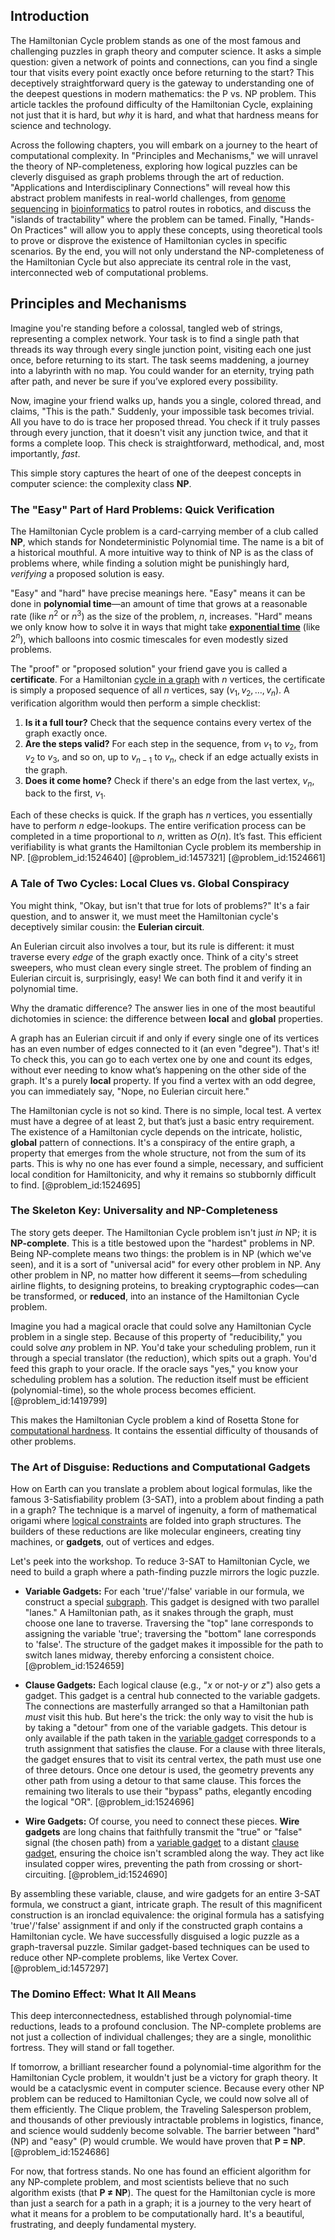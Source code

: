 ## Introduction
The Hamiltonian Cycle problem stands as one of the most famous and challenging puzzles in graph theory and computer science. It asks a simple question: given a network of points and connections, can you find a single tour that visits every point exactly once before returning to the start? This deceptively straightforward query is the gateway to understanding one of the deepest questions in modern mathematics: the P vs. NP problem. This article tackles the profound difficulty of the Hamiltonian Cycle, explaining not just that it is hard, but *why* it is hard, and what that hardness means for science and technology.

Across the following chapters, you will embark on a journey to the heart of computational complexity. In "Principles and Mechanisms," we will unravel the theory of NP-completeness, exploring how logical puzzles can be cleverly disguised as graph problems through the art of reduction. "Applications and Interdisciplinary Connections" will reveal how this abstract problem manifests in real-world challenges, from [genome sequencing](@article_id:191399) in [bioinformatics](@article_id:146265) to patrol routes in robotics, and discuss the "islands of tractability" where the problem can be tamed. Finally, "Hands-On Practices" will allow you to apply these concepts, using theoretical tools to prove or disprove the existence of Hamiltonian cycles in specific scenarios. By the end, you will not only understand the NP-completeness of the Hamiltonian Cycle but also appreciate its central role in the vast, interconnected web of computational problems.

## Principles and Mechanisms

Imagine you're standing before a colossal, tangled web of strings, representing a complex network. Your task is to find a single path that threads its way through every single junction point, visiting each one just once, before returning to its start. The task seems maddening, a journey into a labyrinth with no map. You could wander for an eternity, trying path after path, and never be sure if you’ve explored every possibility.

Now, imagine your friend walks up, hands you a single, colored thread, and claims, "This is the path." Suddenly, your impossible task becomes trivial. All you have to do is trace her proposed thread. You check if it truly passes through every junction, that it doesn't visit any junction twice, and that it forms a complete loop. This check is straightforward, methodical, and, most importantly, *fast*.

This simple story captures the heart of one of the deepest concepts in computer science: the complexity class **NP**.

### The "Easy" Part of Hard Problems: Quick Verification

The Hamiltonian Cycle problem is a card-carrying member of a club called **NP**, which stands for Nondeterministic Polynomial time. The name is a bit of a historical mouthful. A more intuitive way to think of NP is as the class of problems where, while finding a solution might be punishingly hard, *verifying* a proposed solution is easy.

"Easy" and "hard" have precise meanings here. "Easy" means it can be done in **polynomial time**—an amount of time that grows at a reasonable rate (like $n^2$ or $n^3$) as the size of the problem, $n$, increases. "Hard" means we only know how to solve it in ways that might take **[exponential time](@article_id:141924)** (like $2^n$), which balloons into cosmic timescales for even modestly sized problems.

The "proof" or "proposed solution" your friend gave you is called a **certificate**. For a Hamiltonian [cycle in a graph](@article_id:261354) with $n$ vertices, the certificate is simply a proposed sequence of all $n$ vertices, say $(v_1, v_2, \ldots, v_n)$. A verification algorithm would then perform a simple checklist:

1.  **Is it a full tour?** Check that the sequence contains every vertex of the graph exactly once.
2.  **Are the steps valid?** For each step in the sequence, from $v_1$ to $v_2$, from $v_2$ to $v_3$, and so on, up to $v_{n-1}$ to $v_n$, check if an edge actually exists in the graph.
3.  **Does it come home?** Check if there's an edge from the last vertex, $v_n$, back to the first, $v_1$.

Each of these checks is quick. If the graph has $n$ vertices, you essentially have to perform $n$ edge-lookups. The entire verification process can be completed in a time proportional to $n$, written as $O(n)$. It’s fast. This efficient verifiability is what grants the Hamiltonian Cycle problem its membership in NP. [@problem_id:1524640] [@problem_id:1457321] [@problem_id:1524661]

### A Tale of Two Cycles: Local Clues vs. Global Conspiracy

You might think, "Okay, but isn't that true for lots of problems?" It's a fair question, and to answer it, we must meet the Hamiltonian cycle's deceptively similar cousin: the **Eulerian circuit**.

An Eulerian circuit also involves a tour, but its rule is different: it must traverse every *edge* of the graph exactly once. Think of a city's street sweepers, who must clean every single street. The problem of finding an Eulerian circuit is, surprisingly, easy! We can both find it and verify it in polynomial time.

Why the dramatic difference? The answer lies in one of the most beautiful dichotomies in science: the difference between **local** and **global** properties.

A graph has an Eulerian circuit if and only if every single one of its vertices has an even number of edges connected to it (an even "degree"). That's it! To check this, you can go to each vertex one by one and count its edges, without ever needing to know what’s happening on the other side of the graph. It's a purely **local** property. If you find a vertex with an odd degree, you can immediately say, "Nope, no Eulerian circuit here."

The Hamiltonian cycle is not so kind. There is no simple, local test. A vertex must have a degree of at least 2, but that’s just a basic entry requirement. The existence of a Hamiltonian cycle depends on the intricate, holistic, **global** pattern of connections. It's a conspiracy of the entire graph, a property that emerges from the whole structure, not from the sum of its parts. This is why no one has ever found a simple, necessary, and sufficient local condition for Hamiltonicity, and why it remains so stubbornly difficult to find. [@problem_id:1524695]

### The Skeleton Key: Universality and NP-Completeness

The story gets deeper. The Hamiltonian Cycle problem isn't just *in* NP; it is **NP-complete**. This is a title bestowed upon the "hardest" problems in NP. Being NP-complete means two things: the problem is in NP (which we've seen), and it is a sort of "universal acid" for every other problem in NP. Any other problem in NP, no matter how different it seems—from scheduling airline flights, to designing proteins, to breaking cryptographic codes—can be transformed, or **reduced**, into an instance of the Hamiltonian Cycle problem.

Imagine you had a magical oracle that could solve any Hamiltonian Cycle problem in a single step. Because of this property of "reducibility," you could solve *any* problem in NP. You'd take your scheduling problem, run it through a special translator (the reduction), which spits out a graph. You'd feed this graph to your oracle. If the oracle says "yes," you know your scheduling problem has a solution. The reduction itself must be efficient (polynomial-time), so the whole process becomes efficient. [@problem_id:1419799]

This makes the Hamiltonian Cycle problem a kind of Rosetta Stone for [computational hardness](@article_id:271815). It contains the essential difficulty of thousands of other problems.

### The Art of Disguise: Reductions and Computational Gadgets

How on Earth can you translate a problem about logical formulas, like the famous 3-Satisfiability problem (3-SAT), into a problem about finding a path in a graph? The technique is a marvel of ingenuity, a form of mathematical origami where [logical constraints](@article_id:634657) are folded into graph structures. The builders of these reductions are like molecular engineers, creating tiny machines, or **gadgets**, out of vertices and edges.

Let's peek into the workshop. To reduce 3-SAT to Hamiltonian Cycle, we need to build a graph where a path-finding puzzle mirrors the logic puzzle.

*   **Variable Gadgets:** For each 'true'/'false' variable in our formula, we construct a special [subgraph](@article_id:272848). This gadget is designed with two parallel "lanes." A Hamiltonian path, as it snakes through the graph, must choose one lane to traverse. Traversing the "top" lane corresponds to assigning the variable 'true'; traversing the "bottom" lane corresponds to 'false'. The structure of the gadget makes it impossible for the path to switch lanes midway, thereby enforcing a consistent choice. [@problem_id:1524659]

*   **Clause Gadgets:** Each logical clause (e.g., "$x$ or not-$y$ or $z$") also gets a gadget. This gadget is a central hub connected to the variable gadgets. The connections are masterfully arranged so that a Hamiltonian path *must* visit this hub. But here's the trick: the only way to visit the hub is by taking a "detour" from one of the variable gadgets. This detour is only available if the path taken in the [variable gadget](@article_id:270764) corresponds to a truth assignment that satisfies the clause. For a clause with three literals, the gadget ensures that to visit its central vertex, the path must use one of three detours. Once one detour is used, the geometry prevents any other path from using a detour to that same clause. This forces the remaining two literals to use their "bypass" paths, elegantly encoding the logical "OR". [@problem_id:1524696]

*   **Wire Gadgets:** Of course, you need to connect these pieces. **Wire gadgets** are long chains that faithfully transmit the "true" or "false" signal (the chosen path) from a [variable gadget](@article_id:270764) to a distant [clause gadget](@article_id:276398), ensuring the choice isn't scrambled along the way. They act like insulated copper wires, preventing the path from crossing or short-circuiting. [@problem_id:1524690]

By assembling these variable, clause, and wire gadgets for an entire 3-SAT formula, we construct a giant, intricate graph. The result of this magnificent construction is an ironclad equivalence: the original formula has a satisfying 'true'/'false' assignment if and only if the constructed graph contains a Hamiltonian cycle. We have successfully disguised a logic puzzle as a graph-traversal puzzle. Similar gadget-based techniques can be used to reduce other NP-complete problems, like Vertex Cover. [@problem_id:1457297]

### The Domino Effect: What It All Means

This deep interconnectedness, established through polynomial-time reductions, leads to a profound conclusion. The NP-complete problems are not just a collection of individual challenges; they are a single, monolithic fortress. They will stand or fall together.

If tomorrow, a brilliant researcher found a polynomial-time algorithm for the Hamiltonian Cycle problem, it wouldn't just be a victory for graph theory. It would be a cataclysmic event in computer science. Because every other NP problem can be reduced to Hamiltonian Cycle, we could now solve all of them efficiently. The Clique problem, the Traveling Salesperson problem, and thousands of other previously intractable problems in logistics, finance, and science would suddenly become solvable. The barrier between "hard" (NP) and "easy" (P) would crumble. We would have proven that **P = NP**. [@problem_id:1524686]

For now, that fortress stands. No one has found an efficient algorithm for any NP-complete problem, and most scientists believe that no such algorithm exists (that **P ≠ NP**). The quest for the Hamiltonian cycle is more than just a search for a path in a graph; it is a journey to the very heart of what it means for a problem to be computationally hard. It's a beautiful, frustrating, and deeply fundamental mystery.